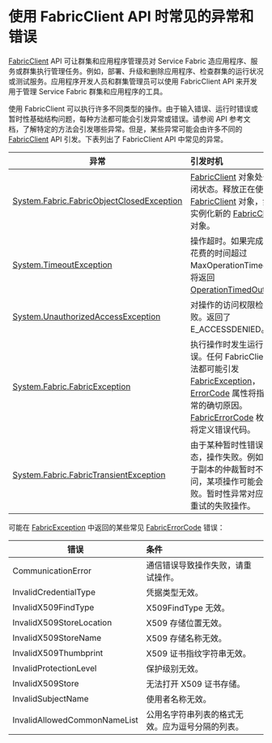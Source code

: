 <properties
    pageTitle="引发的常见 FabricClient 异常 | Azure"
    description="描述在执行应用程序和群集管理操作时，FabricClient API 可能会引发的常见异常和错误。"
    services="service-fabric"
    documentationcenter=".net"
    author="rwike77"
    manager="timlt"
    editor="" />
<tags
    ms.assetid="bb821313-b221-479f-b08e-36cf07e60a07"
    ms.service="service-fabric"
    ms.devlang="dotnet"
    ms.topic="article"
    ms.tgt_pltfrm="NA"
    ms.workload="NA"
    ms.date="02/16/2017"
    wacn.date="03/03/2017"
    ms.author="ryanwi" />  


# 使用 FabricClient API 时常见的异常和错误
[FabricClient](https://docs.microsoft.com/dotnet/api/system.fabric.fabricclient#System_Fabric_FabricClient) API 可让群集和应用程序管理员对 Service Fabric 造应用程序、服务或群集执行管理任务。例如，部署、升级和删除应用程序、检查群集的运行状况或测试服务。应用程序开发人员和群集管理员可以使用 FabricClient API 来开发用于管理 Service Fabric 群集和应用程序的工具。

使用 FabricClient 可以执行许多不同类型的操作。由于输入错误、运行时错误或暂时性基础结构问题，每种方法都可能会引发异常或错误。请参阅 API 参考文档，了解特定的方法会引发哪些异常。但是，某些异常可能会由许多不同的 [FabricClient](https://docs.microsoft.com/dotnet/api/system.fabric.fabricclient#System_Fabric_FabricClient) API 引发。下表列出了 FabricClient API 中常见的异常。

| 异常 | 引发时机 |
| --- |:--- |
| [System.Fabric.FabricObjectClosedException](https://docs.microsoft.com/dotnet/api/system.fabric.fabricobjectclosedexception#System_Fabric_FabricObjectClosedException) |[FabricClient](https://docs.microsoft.com/dotnet/api/system.fabric.fabricclient#System_Fabric_FabricClient) 对象处于关闭状态。释放正在使用的 [FabricClient](https://docs.microsoft.com/dotnet/api/system.fabric.fabricclient#System_Fabric_FabricClient) 对象，然后实例化新的 [FabricClient](https://docs.microsoft.com/dotnet/api/system.fabric.fabricclient#System_Fabric_FabricClient) 对象。 |
| [System.TimeoutException](https://docs.microsoft.com/dotnet/core/api/system.timeoutexception#System_TimeoutException) |操作超时。如果完成操作花费的时间超过 MaxOperationTimeout，将返回 [OperationTimedOut](https://docs.microsoft.com/dotnet/api/system.fabric.fabricerrorcode#System_Fabric_FabricErrorCode)。 |
| [System.UnauthorizedAccessException](https://docs.microsoft.com/dotnet/core/api/system.unauthorizedaccessexception#System_UnauthorizedAccessException) |对操作的访问权限检查失败。返回了 E\_ACCESSDENIED。 |
| [System.Fabric.FabricException](https://docs.microsoft.com/dotnet/api/system.fabric.fabricexception#System_Fabric_FabricException) |执行操作时发生运行时错误。任何 FabricClient 方法都可能引发 [FabricException](https://docs.microsoft.com/dotnet/api/system.fabric.fabricexception#System_Fabric_FabricException)，[ErrorCode](https://docs.microsoft.com/dotnet/api/system.fabric.fabricexception#System_Fabric_FabricException_ErrorCode) 属性将指示异常的确切原因。[FabricErrorCode](https://docs.microsoft.com/dotnet/api/system.fabric.fabricerrorcode#System_Fabric_FabricErrorCode) 枚举中将定义错误代码。 |
| [System.Fabric.FabricTransientException](https://docs.microsoft.com/dotnet/api/system.fabric.fabrictransientexception#System_Fabric_FabricTransientException) |由于某种暂时性错误状态，操作失败。例如，由于副本的仲裁暂时不可访问，某项操作可能会失败。暂时性异常对应于可重试的失败操作。 |

可能在 [FabricException](https://docs.microsoft.com/dotnet/api/system.fabric.fabricexception#System_Fabric_FabricException) 中返回的某些常见 [FabricErrorCode](https://docs.microsoft.com/dotnet/api/system.fabric.fabricerrorcode#System_Fabric_FabricErrorCode) 错误：

|错误| 条件|
|---------|:-----------|
|CommunicationError|通信错误导致操作失败，请重试操作。|
|InvalidCredentialType|凭据类型无效。|
|InvalidX509FindType|X509FindType 无效。|
|InvalidX509StoreLocation|X509 存储位置无效。|
|InvalidX509StoreName|X509 存储名称无效。|
|InvalidX509Thumbprint|X509 证书指纹字符串无效。|
|InvalidProtectionLevel|保护级别无效。|
|InvalidX509Store|无法打开 X509 证书存储。|
|InvalidSubjectName|使用者名称无效。|
|InvalidAllowedCommonNameList|公用名字符串列表的格式无效。应为逗号分隔的列表。|

<!---HONumber=Mooncake_0227_2017-->
<!--Update_Description: update MSDN links to docs.microsoft.com links-->